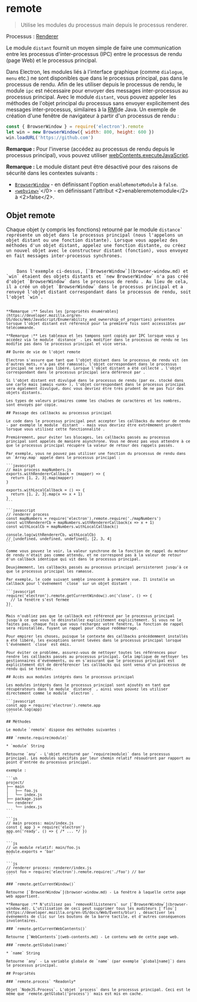 # remote

> Utilise les modules du processus main depuis le processus renderer.

Processus : [Renderer](../glossary.md#renderer-process)

Le module `distant` fournit un moyen simple de faire une communication entre les processus d'inter-processus (IPC) entre le processus de rendu (page Web) et le processus principal.

Dans Electron, les modules liés à l'interface graphique (comme `dialogue`, `menu` etc.) ne sont disponibles que dans le processus principal, pas dans le processus de rendu. Afin de les utiliser depuis le processus de rendu, le module `ipc` est nécessaire pour envoyer des messages inter-processus au processus principal. Avec le module `distant`, vous pouvez appeler les méthodes de l'objet principal du processus sans envoyer explicitement des messages inter-processus, similaires à la [RMI](https://en.wikipedia.org/wiki/Java_remote_method_invocation)de Java. Un exemple de création d'une fenêtre de navigateur à partir d'un processus de rendu :

```javascript
const { BrowserWindow } = require('electron').remote
let win = new BrowserWindow({ width: 800, height: 600 })
win.loadURL('https://github.com')
```

**Remarque :** Pour l'inverse (accédez au processus de rendu depuis le processus principal), vous pouvez utiliser [webContents.executeJavaScript](web-contents.md#contentsexecutejavascriptcode-usergesture).

**Remarque :** Le module distant peut être désactivé pour des raisons de sécurité dans les contextes suivants :

* [`BrowserWindow`](browser-window.md) - en définissant l'option `enableRemoteModule` à `false`.
* [`<webview>`](webview-tag.md)`</0> - en définissant l'attribut <2>enableremotemodule</2> à <2>false</2>.</li>
</ul>

<h2>Objet remote</h2>

<p>Chaque objet (y compris les fonctions) retourné par le module <code>distance` représente un objet dans le processus principal (nous l'appelons un objet distant ou une fonction distante). Lorsque vous appelez des méthodes d'un objet distant, appelez une fonction distante, ou créez un nouvel objet avec le constructeur distant (fonction), vous envoyez en fait messages inter-processus synchrones.</p> 
    Dans l'exemple ci-dessus, [`BrowserWindow`](browser-window.md) et `win` étaient des objets distants et `new BrowserWindow` n'a pas créé d'objet `BrowserWindow` dans le processus de rendu . Au lieu de cela, il a créé un objet `BrowserWindow` dans le processus principal et a renvoyé l'objet distant correspondant dans le processus de rendu, soit l'objet `win`.
    
    **Remarque :** Seules les [propriétés énumérables](https://developer.mozilla.org/en-US/docs/Web/JavaScript/Enumerability_and_ownership_of_properties) présentes lorsque l'objet distant est référencé pour la première fois sont accessibles par télécommande.
    
    **Remarque :** Les tableaux et les tampons sont copiés par IPC lorsque vous y accédez via le module `distance` . Les modifier dans le processus de rendu ne les modifie pas dans le processus principal et vice versa.
    
    ## Durée de vie de l'objet remote
    
    Electron s'assure que tant que l'objet distant dans le processus de rendu vit (en d'autres mots, n'a pas été ramassé), l'objet correspondant dans le processus principal ne sera pas libéré. Lorsque l'objet distant a été collecté , l'objet correspondant dans le processus principal sera déférencé par .
    
    Si l'objet distant est divulgué dans le processus de rendu (par ex. stocké dans une carte mais jamais <unk> ), l'objet correspondant dans le processus principal sera également divulgué, donc vous devriez être très prudent de ne pas fuir des objets distants.
    
    Les types de valeurs primaires comme les chaînes de caractères et les nombres, sont envoyés par copie.
    
    ## Passage des callbacks au processus principal
    
    Le code dans le processus principal peut accepter les callbacks du moteur de rendu - par exemple le module `distant` - mais vous devriez être extrêmement prudent lorsque vous utilisez cette fonctionnalité .
    
    Premièrement, pour éviter les blocages, les callbacks passés au processus principal sont appelés de manière asynchrone. Vous ne devez pas vous attendre à ce que le processus principal récupère la valeur de retour des rappels passés.
    
    Par exemple, vous ne pouvez pas utiliser une fonction du processus de rendu dans un `Array.map` appelé dans le processus principal :
    
    ```javascript
    // main process mapNumbers.js
    exports.withRendererCallback = (mapper) => {
      return [1, 2, 3].map(mapper)
    }
    
    exports.withLocalCallback = () => {
      return [1, 2, 3].map(x => x + 1)
    }
    ```
    
    ```javascript
    // renderer process
    const mapNumbers = require('electron').remote.require('./mapNumbers')
    const withRendererCb = mapNumbers.withRendererCallback(x => x + 1)
    const withLocalCb = mapNumbers.withLocalCallback()
    
    console.log(withRendererCb, withLocalCb)
    // [undefined, undefined, undefined], [2, 3, 4]
    ```
    
    Comme vous pouvez le voir, la valeur synchrone de la fonction de rappel du moteur de rendu n'était pas comme attendu, et ne correspond pas à la valeur de retour d'un callback identique qui vit dans le processus principal.
    
    Deuxièmement, les callbacks passés au processus principal persisteront jusqu'à ce que le processus principal les ramasse.
    
    Par exemple, le code suivant semble innocent à première vue. Il installe un callback pour l'événement `close` sur un objet distant :
    
    ```javascript
    require('electron').remote.getCurrentWindow().on('close', () => {
      // la fenêtre s'est fermée
    })
    ```
    
    Mais n'oubliez pas que le callback est référencé par le processus principal jusqu'à ce que vous le désinstallez explicitement explicitement. Si vous ne le faites pas, chaque fois que vous rechargez votre fenêtre, la fonction de rappel sera réinstallée, fuyant un rappel pour chaque redémarrage.
    
    Pour empirer les choses, puisque le contexte des callbacks précédemment installés a été libéré, les exceptions seront levées dans le processus principal lorsque l'événement `close` est émis.
    
    Pour éviter ce problème, assurez-vous de nettoyer toutes les références pour rendre les callbacks passés au processus principal. Cela implique de nettoyer les gestionnaires d'événements, ou en s'assurant que le processus principal est explicitement dit de déréférencer les callbacks qui sont venus d'un processus de rendu qui se termine.
    
    ## Accès aux modules intégrés dans le processus principal
    
    Les modules intégrés dans le processus principal sont ajoutés en tant que récupérateurs dans le module `distance` , ainsi vous pouvez les utiliser directement comme le module `electron`.
    
    ```javascript
    const app = require('electron').remote.app
    console.log(app)
    ```
    
    ## Méthodes
    
    Le module `remote` dispose des méthodes suivantes :
    
    ### `remote.require(module)`
    
    * `module` String
    
    Retourne `any` - L'objet retourné par `require(module)` dans le processus principal. Les modules spécifiés par leur chemin relatif résoudront par rapport au point d'entrée du processus principal.
    
    exemple :
    
    ```sh
    project/
    ├── main
    │   ├── foo.js
    │   └── index.js
    ├── package.json
    └── renderer
        └── index.js
    ```
    
    ```js
    // main process: main/index.js
    const { app } = require('electron')
    app.on('ready', () => { /* ... */ })
    ```
    
    ```js
    // un module relatif: main/foo.js
    module.exports = 'bar'
    ```
    
    ```js
    // renderer process: renderer/index.js
    const foo = require('electron').remote.require('./foo') // bar
    ```
    
    ### `remote.getCurrentWindow()`
    
    Retourne [`BrowserWindow`](browser-window.md) - La fenêtre à laquelle cette page web appartient.
    
    **Remarque :** N'utilisez pas `removeAllListeners` sur [`BrowserWindow`](browser-window.md). L'utilisation de ceci peut supprimer tous les auditeurs [`flou`](https://developer.mozilla.org/en-US/docs/Web/Events/blur) , désactiver les événements de clic sur les boutons de la barre tactile, et d'autres conséquences involontaires.
    
    ### `remote.getCurrentWebContents()`
    
    Retourne [`WebContents`](web-contents.md) - Le contenu web de cette page web.
    
    ### `remote.getGlobal(name)`
    
    * `name` String
    
    Retourne `any` - La variable globale de `name` (par exemple `global[name]`) dans le processus principal.
    
    ## Propriétés
    
    ### `remote.process` *Readonly*
    
    Objet `NodeJS.Process`. L'objet `process` dans le processus principal. Ceci est le même que `remote.getGlobal('process')` mais est mis en cache.